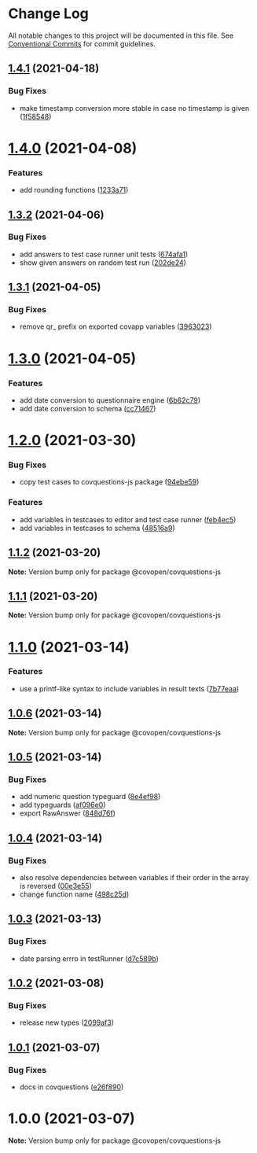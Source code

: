 # Change Log

All notable changes to this project will be documented in this file.
See [Conventional Commits](https://conventionalcommits.org) for commit guidelines.

## [1.4.1](https://github.com/CovOpen/CovQuestions/tree/master/covquestions-js/compare/@covopen/covquestions-js@1.4.0...@covopen/covquestions-js@1.4.1) (2021-04-18)


### Bug Fixes

* make timestamp conversion more stable in case no timestamp is given ([1f58548](https://github.com/CovOpen/CovQuestions/tree/master/covquestions-js/commit/1f585487f4cee076051ae8731fef32eea8429074))





# [1.4.0](https://github.com/CovOpen/CovQuestions/tree/master/covquestions-js/compare/@covopen/covquestions-js@1.3.2...@covopen/covquestions-js@1.4.0) (2021-04-08)


### Features

* add rounding functions ([1233a71](https://github.com/CovOpen/CovQuestions/tree/master/covquestions-js/commit/1233a7196d9232ee72e86978e3a8b82c201ab820))





## [1.3.2](https://github.com/CovOpen/CovQuestions/tree/master/covquestions-js/compare/@covopen/covquestions-js@1.3.1...@covopen/covquestions-js@1.3.2) (2021-04-06)


### Bug Fixes

* add answers to test case runner unit tests ([674afa1](https://github.com/CovOpen/CovQuestions/tree/master/covquestions-js/commit/674afa17e0a1e2c23749680c8d3ca28c48a23eb7))
* show given answers on random test run ([202de24](https://github.com/CovOpen/CovQuestions/tree/master/covquestions-js/commit/202de24c1ef346fc6a21a5bc3096bf3f2b5bbba1))





## [1.3.1](https://github.com/CovOpen/CovQuestions/tree/master/covquestions-js/compare/@covopen/covquestions-js@1.3.0...@covopen/covquestions-js@1.3.1) (2021-04-05)


### Bug Fixes

* remove qr_ prefix on exported covapp variables ([3963023](https://github.com/CovOpen/CovQuestions/tree/master/covquestions-js/commit/3963023df235e13c92d2d698888d90446befd287))





# [1.3.0](https://github.com/CovOpen/CovQuestions/tree/master/covquestions-js/compare/@covopen/covquestions-js@1.2.0...@covopen/covquestions-js@1.3.0) (2021-04-05)


### Features

* add date conversion to questionnaire engine ([6b62c79](https://github.com/CovOpen/CovQuestions/tree/master/covquestions-js/commit/6b62c7982193d83c2c0a861bba9e4295fa5edf83))
* add date conversion to schema ([cc71467](https://github.com/CovOpen/CovQuestions/tree/master/covquestions-js/commit/cc7146717f2785390a48df63ff69328fea65b2f6))





# [1.2.0](https://github.com/CovOpen/CovQuestions/tree/master/covquestions-js/compare/@covopen/covquestions-js@1.1.2...@covopen/covquestions-js@1.2.0) (2021-03-30)


### Bug Fixes

* copy test cases to covquestions-js package ([94ebe59](https://github.com/CovOpen/CovQuestions/tree/master/covquestions-js/commit/94ebe593225b8f9152a772899b2d95321248ee75))


### Features

* add variables in testcases to editor and test case runner ([feb4ec5](https://github.com/CovOpen/CovQuestions/tree/master/covquestions-js/commit/feb4ec52b14c739b30cda7f8192961ce86a9d57a))
* add variables in testcases to schema ([48516a9](https://github.com/CovOpen/CovQuestions/tree/master/covquestions-js/commit/48516a9169285241316c8e8ea02cc4e606fbd859))





## [1.1.2](https://github.com/CovOpen/CovQuestions/tree/master/covquestions-js/compare/@covopen/covquestions-js@1.1.1...@covopen/covquestions-js@1.1.2) (2021-03-20)

**Note:** Version bump only for package @covopen/covquestions-js





## [1.1.1](https://github.com/CovOpen/CovQuestions/tree/master/covquestions-js/compare/@covopen/covquestions-js@1.1.0...@covopen/covquestions-js@1.1.1) (2021-03-20)

**Note:** Version bump only for package @covopen/covquestions-js





# [1.1.0](https://github.com/CovOpen/CovQuestions/tree/master/covquestions-js/compare/@covopen/covquestions-js@1.0.6...@covopen/covquestions-js@1.1.0) (2021-03-14)


### Features

* use a printf-like syntax to include variables in result texts ([7b77eaa](https://github.com/CovOpen/CovQuestions/tree/master/covquestions-js/commit/7b77eaac669d30120c51ad950e1da1cd0fa482fa))





## [1.0.6](https://github.com/CovOpen/CovQuestions/tree/master/covquestions-js/compare/@covopen/covquestions-js@1.0.5...@covopen/covquestions-js@1.0.6) (2021-03-14)

**Note:** Version bump only for package @covopen/covquestions-js





## [1.0.5](https://github.com/CovOpen/CovQuestions/tree/master/covquestions-js/compare/@covopen/covquestions-js@1.0.4...@covopen/covquestions-js@1.0.5) (2021-03-14)


### Bug Fixes

* add numeric question typeguard ([8e4ef98](https://github.com/CovOpen/CovQuestions/tree/master/covquestions-js/commit/8e4ef98a48f72e6a42ea8ada3f37b2218c8ef73c))
* add typeguards ([af096e0](https://github.com/CovOpen/CovQuestions/tree/master/covquestions-js/commit/af096e04214e7711ff4a762d3894462530088e2f))
* export RawAnswer ([848d76f](https://github.com/CovOpen/CovQuestions/tree/master/covquestions-js/commit/848d76f36c9755d4fbe89e1a1458bba66558b4c5))





## [1.0.4](https://github.com/CovOpen/CovQuestions/tree/master/covquestions-js/compare/@covopen/covquestions-js@1.0.3...@covopen/covquestions-js@1.0.4) (2021-03-14)


### Bug Fixes

* also resolve dependencies between variables if their order in the array is reversed ([00e3e55](https://github.com/CovOpen/CovQuestions/tree/master/covquestions-js/commit/00e3e5533c1f93d2745c8f2591fb5a0bb67fa85f))
* change function name ([498c25d](https://github.com/CovOpen/CovQuestions/tree/master/covquestions-js/commit/498c25d92de6f7b1e322cd9d8ae871ec5f1a249e))





## [1.0.3](https://github.com/CovOpen/CovQuestions/tree/master/covquestions-js/compare/@covopen/covquestions-js@1.0.2...@covopen/covquestions-js@1.0.3) (2021-03-13)


### Bug Fixes

* date parsing errro in testRunner ([d7c589b](https://github.com/CovOpen/CovQuestions/tree/master/covquestions-js/commit/d7c589bf2d8308dc04d8534d007da8da2215bf33))





## [1.0.2](https://github.com/CovOpen/CovQuestions/tree/master/covquestions-js/compare/@covopen/covquestions-js@1.0.1...@covopen/covquestions-js@1.0.2) (2021-03-08)


### Bug Fixes

* release new types ([2099af3](https://github.com/CovOpen/CovQuestions/tree/master/covquestions-js/commit/2099af35a13da67c06ef998d306951813a999b07))





## [1.0.1](https://github.com/CovOpen/CovQuestions/tree/master/covquestions-js/compare/@covopen/covquestions-js@1.0.0...@covopen/covquestions-js@1.0.1) (2021-03-07)


### Bug Fixes

* docs in covquestions ([e26f890](https://github.com/CovOpen/CovQuestions/tree/master/covquestions-js/commit/e26f890d82ccadbc14718fdeb70b4e2a4dab18d2))





# 1.0.0 (2021-03-07)

**Note:** Version bump only for package @covopen/covquestions-js
